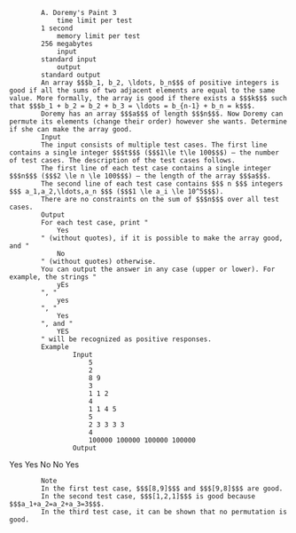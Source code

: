 			A. Doremy's Paint 3
				time limit per test
			1 second
				memory limit per test
			256 megabytes
				input
			standard input
				output
			standard output
			An array $$$b_1, b_2, \ldots, b_n$$$ of positive integers is good if all the sums of two adjacent elements are equal to the same value. More formally, the array is good if there exists a $$$k$$$ such that $$$b_1 + b_2 = b_2 + b_3 = \ldots = b_{n-1} + b_n = k$$$.
			Doremy has an array $$$a$$$ of length $$$n$$$. Now Doremy can permute its elements (change their order) however she wants. Determine if she can make the array good.
			Input
			The input consists of multiple test cases. The first line contains a single integer $$$t$$$ ($$$1\le t\le 100$$$) — the number of test cases. The description of the test cases follows.
			The first line of each test case contains a single integer $$$n$$$ ($$$2 \le n \le 100$$$) — the length of the array $$$a$$$.
			The second line of each test case contains $$$ n $$$ integers $$$ a_1,a_2,\ldots,a_n $$$ ($$$1 \le a_i \le 10^5$$$).
			There are no constraints on the sum of $$$n$$$ over all test cases.
			Output
			For each test case, print "
				Yes
			" (without quotes), if it is possible to make the array good, and "
				No
			" (without quotes) otherwise.
			You can output the answer in any case (upper or lower). For example, the strings "
				yEs
			", "
				yes
			", "
				Yes
			", and "
				YES
			" will be recognized as positive responses.
			Example
					Input
						5
						2
						8 9
						3
						1 1 2
						4
						1 1 4 5
						5
						2 3 3 3 3
						4
						100000 100000 100000 100000
					Output
					
Yes
Yes
No
No
Yes

			Note
			In the first test case, $$$[8,9]$$$ and $$$[9,8]$$$ are good.
			In the second test case, $$$[1,2,1]$$$ is good because $$$a_1+a_2=a_2+a_3=3$$$.
			In the third test case, it can be shown that no permutation is good.
